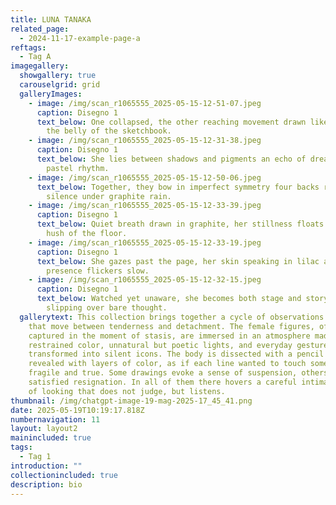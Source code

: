 ```yaml
---
title: LUNA TANAKA
related_page:
  - 2024-11-17-example-page-a
reftags:
  - Tag A
imagegallery:
  showgallery: true
  carouselgrid: grid
  galleryImages:
    - image: /img/scan_r1065555_2025-05-15-12-51-07.jpeg
      caption: Disegno 1
      text_below: One collapsed, the other reaching movement drawn like breath from
        the belly of the sketchbook.
    - image: /img/scan_r1065555_2025-05-15-12-31-38.jpeg
      caption: Disegno 1
      text_below: She lies between shadows and pigments an echo of dreams poured in
        pastel rhythm.
    - image: /img/scan_r1065555_2025-05-15-12-50-06.jpeg
      text_below: Together, they bow in imperfect symmetry four backs rehearsing
        silence under graphite rain.
    - image: /img/scan_r1065555_2025-05-15-12-33-39.jpeg
      caption: Disegno 1
      text_below: Quiet breath drawn in graphite, her stillness floats above the dark
        hush of the floor.
    - image: /img/scan_r1065555_2025-05-15-12-33-19.jpeg
      caption: Disegno 1
      text_below: She gazes past the page, her skin speaking in lilac and flame where
        presence flickers slow.
    - image: /img/scan_r1065555_2025-05-15-12-32-15.jpeg
      caption: Disegno 1
      text_below: Watched yet unaware, she becomes both stage and story soft light
        slipping over bare thought.
  gallerytext: This collection brings together a cycle of observations from life
    that move between tenderness and detachment. The female figures, often
    captured in the moment of stasis, are immersed in an atmosphere made of
    restrained color, unnatural but poetic lights, and everyday gestures
    transformed into silent icons. The body is dissected with a pencil or
    revealed with layers of color, as if each line wanted to touch something
    fragile and true. Some drawings evoke a sense of suspension, others convey a
    satisfied resignation. In all of them there hovers a careful intimacy, a way
    of looking that does not judge, but listens.
thumbnail: /img/chatgpt-image-19-mag-2025-17_45_41.png
date: 2025-05-19T10:19:17.818Z
numbernavigation: 11
layout: layout2
mainincluded: true
tags:
  - Tag 1
introduction: ""
collectionincluded: true
description: bio
---
```

